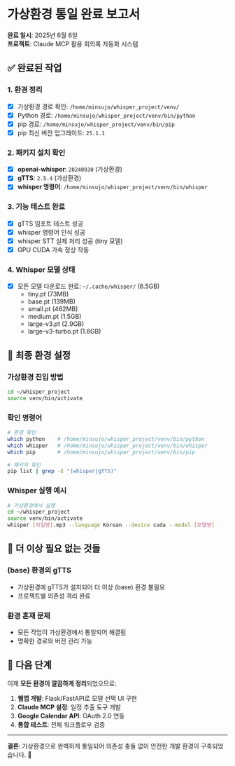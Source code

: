 # 가상환경 통일 완료 보고서
**완료 일시**: 2025년 6월 6일  
**프로젝트**: Claude MCP 활용 회의록 자동화 시스템

## ✅ 완료된 작업

### 1. 환경 정리
- [x] 가상환경 경로 확인: `/home/minsujo/whisper_project/venv/`
- [x] Python 경로: `/home/minsujo/whisper_project/venv/bin/python`
- [x] pip 경로: `/home/minsujo/whisper_project/venv/bin/pip`
- [x] pip 최신 버전 업그레이드: `25.1.1`

### 2. 패키지 설치 확인
- [x] **openai-whisper**: `20240930` (가상환경)
- [x] **gTTS**: `2.5.4` (가상환경)
- [x] **whisper 명령어**: `/home/minsujo/whisper_project/venv/bin/whisper`

### 3. 기능 테스트 완료
- [x] gTTS 임포트 테스트 성공
- [x] whisper 명령어 인식 성공
- [x] whisper STT 실제 처리 성공 (tiny 모델)
- [x] GPU CUDA 가속 정상 작동

### 4. Whisper 모델 상태
- [x] 모든 모델 다운로드 완료: `~/.cache/whisper/` (6.5GB)
  - tiny.pt (73MB)
  - base.pt (139MB) 
  - small.pt (462MB)
  - medium.pt (1.5GB)
  - large-v3.pt (2.9GB)
  - large-v3-turbo.pt (1.6GB)

## 🎯 최종 환경 설정

### 가상환경 진입 방법
```bash
cd ~/whisper_project
source venv/bin/activate
```

### 확인 명령어
```bash
# 환경 확인
which python    # /home/minsujo/whisper_project/venv/bin/python
which whisper   # /home/minsujo/whisper_project/venv/bin/whisper
which pip       # /home/minsujo/whisper_project/venv/bin/pip

# 패키지 확인
pip list | grep -E "(whisper|gTTS)"
```

### Whisper 실행 예시
```bash
# 가상환경에서 실행
cd ~/whisper_project
source venv/bin/activate
whisper [파일명].mp3 --language Korean --device cuda --model [모델명]
```

## 🚫 더 이상 필요 없는 것들

### (base) 환경의 gTTS
- 가상환경에 gTTS가 설치되어 더 이상 (base) 환경 불필요
- 프로젝트별 의존성 격리 완료

### 환경 혼재 문제
- 모든 작업이 가상환경에서 통일되어 해결됨
- 명확한 경로와 버전 관리 가능

## 🔄 다음 단계

이제 **모든 환경이 깔끔하게 정리**되었으므로:

1. **웹앱 개발**: Flask/FastAPI로 모델 선택 UI 구현
2. **Claude MCP 설정**: 일정 추출 도구 개발  
3. **Google Calendar API**: OAuth 2.0 연동
4. **통합 테스트**: 전체 워크플로우 검증

---
**결론**: 가상환경으로 완벽하게 통일되어 의존성 충돌 없이 안전한 개발 환경이 구축되었습니다. 🎉

